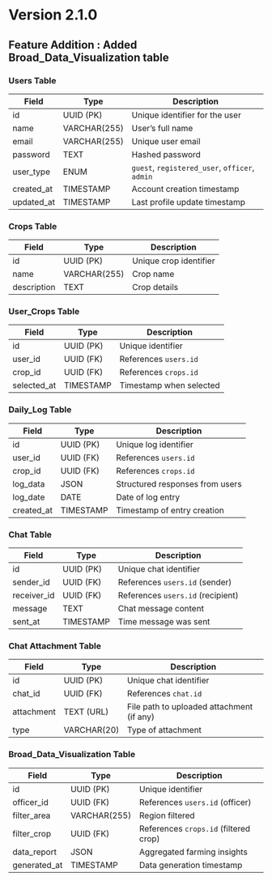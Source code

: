 # Version 2.1.0

## Feature Addition : Added Broad_Data_Visualization table

### Users Table
| Field        | Type         | Description                    |
|-------------|-------------|--------------------------------|
| id          | UUID (PK)    | Unique identifier for the user |
| name        | VARCHAR(255) | User’s full name              |
| email       | VARCHAR(255) | Unique user email             |
| password    | TEXT         | Hashed password               |
| user_type   | ENUM        | `guest`, `registered_user`, `officer`, `admin` |
| created_at  | TIMESTAMP    | Account creation timestamp    |
| updated_at  | TIMESTAMP    | Last profile update timestamp |

### Crops Table
| Field        | Type         | Description           |
|-------------|-------------|----------------------|
| id          | UUID (PK)    | Unique crop identifier |
| name        | VARCHAR(255) | Crop name            |
| description | TEXT         | Crop details         |

### User_Crops Table
| Field        | Type      | Description                    |
|-------------|----------|--------------------------------|
| id          | UUID (PK) | Unique identifier             |
| user_id     | UUID (FK) | References `users.id`        |
| crop_id     | UUID (FK) | References `crops.id`        |
| selected_at | TIMESTAMP | Timestamp when selected      |

### Daily_Log Table
| Field       | Type      | Description                                |
|------------|----------|--------------------------------------------|
| id         | UUID (PK) | Unique log identifier                     |
| user_id    | UUID (FK) | References `users.id`                     |
| crop_id    | UUID (FK) | References `crops.id`                     |
| log_data   | JSON      | Structured responses from users          |
| log_date   | DATE      | Date of log entry                         |
| created_at | TIMESTAMP | Timestamp of entry creation              |

### Chat Table
| Field       | Type      | Description                              |
|------------|----------|------------------------------------------|
| id         | UUID (PK) | Unique chat identifier                   |
| sender_id  | UUID (FK) | References `users.id` (sender)          |
| receiver_id| UUID (FK) | References `users.id` (recipient)       |
| message    | TEXT      | Chat message content                     |
| sent_at    | TIMESTAMP | Time message was sent                   |

### Chat Attachment Table
| Field      | Type      | Description                              |
|-----------|----------|------------------------------------------|
| id        | UUID (PK) | Unique chat identifier                   |
| chat_id   | UUID (FK) | References `chat.id`                     |
| attachment| TEXT (URL)| File path to uploaded attachment (if any) |
| type      | VARCHAR(20) | Type of attachment                      |

### Broad_Data_Visualization Table
| Field        | Type      | Description                           |
|-------------|----------|---------------------------------------|
| id          | UUID (PK) | Unique identifier                     |
| officer_id  | UUID (FK) | References `users.id` (officer)      |
| filter_area | VARCHAR(255) | Region filtered                     |
| filter_crop | UUID (FK) | References `crops.id` (filtered crop) |
| data_report | JSON      | Aggregated farming insights          |
| generated_at| TIMESTAMP | Data generation timestamp            |